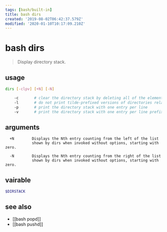 ```yaml
---
tags: [bash/built-in]
title: bash dirs
created: '2019-08-02T06:42:37.579Z'
modified: '2020-01-10T10:17:09.210Z'
---
```


# bash dirs

> Display directory stack.


## usage
```sh
dirs [-clpv] [+N] [-N]

    -c       # clear the directory stack by deleting all of the elements
    -l       # do not print tilde-prefixed versions of directories relative to your home directory
    -p       # print the directory stack with one entry per line
    -v       # print the directory stack with one entry per line prefixed with its position in the stack
```

## arguments

      +N        Displays the Nth entry counting from the left of the list
                shown by dirs when invoked without options, starting with zero.

      -N        Displays the Nth entry counting from the right of the list
                shown by dirs when invoked without options, starting with zero.

## vairable
```sh
$DIRSTACK
```

## see also
- [[bash popd]]
- [[bash pushd]]
